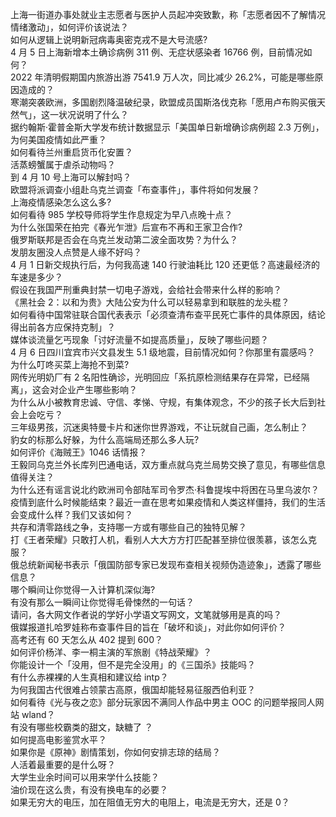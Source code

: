 上海一街道办事处就业主志愿者与医护人员起冲突致歉，称「志愿者因不了解情况情绪激动」，如何评价该说法？  
如何从逻辑上说明新冠病毒奥密克戎不是大号流感?  
4 月 5 日上海新增本土确诊病例 311 例、无症状感染者 16766 例，目前情况如何？  
2022 年清明假期国内旅游出游 7541.9 万人次，同比减少 26.2%，可能是哪些原因造成的？  
寒潮突袭欧洲，多国剧烈降温破纪录，欧盟成员国斯洛伐克称「愿用卢布购买俄天然气」，这一状况说明了什么？  
据约翰斯·霍普金斯大学发布统计数据显示「美国单日新增确诊病例超 2.3 万例」，为何美国疫情如此严重？  
如何看待兰州重启货币化安置？  
活蒸螃蟹属于虐杀动物吗？  
到 4 月 10 号上海可以解封吗？  
欧盟将派调查小组赴乌克兰调查「布查事件」，事件将如何发展？  
上海疫情感染怎么这么多?  
如何看待 985 学校导师将学生作息规定为早八点晚十点？  
为什么张国荣在拍完《春光乍泄》后宣布不再和王家卫合作?  
俄罗斯联邦是否会在乌克兰发动第二波全面攻势？为什么？  
发朋友圈没人点赞是人缘不好吗？  
4 月 1 日新交规执行后，为何我高速 140 行驶油耗比 120 还更低？高速最经济的车速是多少？  
假设在我国严刑重典封禁一切电子游戏，会给社会带来什么样的影响？  
《黑社会 2：以和为贵》大陆公安为什么可以轻易拿到和联胜的龙头棍？  
如何看待中国常驻联合国代表表示「必须查清布查平民死亡事件的具体原因，结论得出前各方应保持克制」？  
媒体谈流量乞丐现象「讨好流量不如提高质量」，反映了哪些问题？  
4 月 6 日四川宜宾市兴文县发生 5.1 级地震，目前情况如何？你那里有震感吗？  
为什么叮咚买菜上海抢不到菜?  
网传光明奶厂有 2 名阳性确诊，光明回应「系抗原检测结果存在异常，已经隔离」，这会对企业产生哪些影响？  
为什么从小被教育忠诚、守信、孝悌、守规，有集体观念，不少的孩子长大后到社会上会吃亏？  
三年级男孩，沉迷奥特曼卡片和迷你世界游戏，不让玩就自己画，怎么制止？  
豹女的标那么好躲，为什么高端局还那么多人玩?  
如何评价《海贼王》1046 话情报？  
王毅同乌克兰外长库列巴通电话，双方重点就乌克兰局势交换了意见，有哪些信息值得关注？  
为什么还有谣言说北约欧洲司令部陆军司令罗杰·科鲁提埃中将困在马里乌波尔？  
疫情到底什么时候能结束？最近一直在思考如果疫情和人类这样僵持，我们的生活会变成什么样？我们又该如何？  
共存和清零路线之争，支持哪一方或有哪些自己的独特见解？  
打《王者荣耀》只敢打人机，看别人大大方方打匹配甚至排位很羡慕，该怎么克服？  
俄总统新闻秘书表示「俄国防部专家已发现布查相关视频伪造迹象」，透露了哪些信息？  
哪个瞬间让你觉得一入计算机深似海?  
有没有那么一瞬间让你觉得毛骨悚然的一句话？  
请问，各大网文作者说的学好小学语文写网文，文笔就够用是真的吗？  
俄媒报道扎哈罗娃称布查事件目的旨在「破坏和谈」，对此你如何评价？  
高考还有 60 天怎么从 402 提到 600？  
如何评价杨洋、李一桐主演的军旅剧《特战荣耀》？  
你能设计一个「没用，但不是完全没用」的《三国杀》技能吗？  
有什么赤裸裸的人生真相和建议给 intp？  
为何我国古代很难占领蒙古高原，俄国却能轻易征服西伯利亚？  
如何看待《光与夜之恋》部分玩家因不满同人作品中男主 OOC 的问题举报同人网站 wland？  
有没有哪些校霸类的甜文，缺糖了 ？  
如何提高电影鉴赏水平？  
如果你是《原神》剧情策划，你如何安排志琼的结局？  
人活着最重要的是什么呀？  
大学生业余时间可以用来学什么技能？  
油价现在这么贵，有没有换电车的必要？  
如果无穷大的电压，加在阻值无穷大的电阻上，电流是无穷大，还是 0？  
